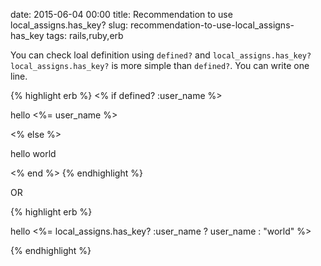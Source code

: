 date: 2015-06-04 00:00
title: Recommendation to use local_assigns.has_key?
slug: recommendation-to-use-local_assigns-has_key
tags: rails,ruby,erb

You can check loal definition using `defined?` and `local_assigns.has_key?`
`local_assigns.has_key?` is more simple than `defined?`. You can write one line.

{% highlight erb %}
<% if defined? :user_name %>
 <p>hello <%= user_name  %></p>
<% else %>
 <p>hello world</p>
<% end %>
{% endhighlight %}

OR

{% highlight erb %}
<p>hello <%= local_assigns.has_key? :user_name ? user_name : "world" %></p>
{% endhighlight %}



